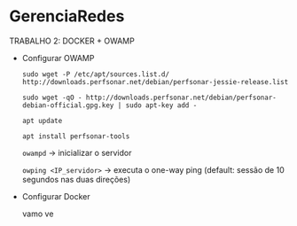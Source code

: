 # GerenciaRedes

TRABALHO 2: DOCKER + OWAMP

* Configurar OWAMP

  `sudo wget -P /etc/apt/sources.list.d/ http://downloads.perfsonar.net/debian/perfsonar-jessie-release.list`

  `sudo wget -qO - http://downloads.perfsonar.net/debian/perfsonar-debian-official.gpg.key | sudo apt-key add -`

  `apt update`

  `apt install perfsonar-tools`

  `owampd` -> inicializar o servidor

  `owping <IP_servidor>` -> executa o one-way ping (default: sessão de 10 segundos nas duas direções)


* Configurar Docker

  vamo ve

  

